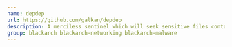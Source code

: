 ```yaml
---
name: depdep
url: https://github.com/galkan/depdep
description: A merciless sentinel which will seek sensitive files containing critical info leaking through your network.
group: blackarch blackarch-networking blackarch-malware
---
```

